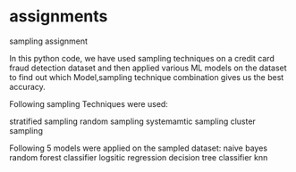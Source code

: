 # assignments
sampling assignment

In this python code, we have used sampling techniques on a credit card fraud detection dataset and then applied various ML models on the dataset to find out which Model,sampling technique combination gives us the best accuracy.

Following  sampling Techniques were used:


stratified sampling
random sampling
systemamtic sampling
cluster sampling



Following 5 models were applied on the sampled dataset:
naive bayes 
random forest classifier
logsitic regression
decision tree classifier
knn
